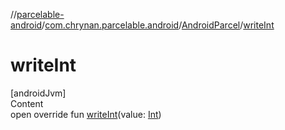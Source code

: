 //[parcelable-android](../../index.md)/[com.chrynan.parcelable.android](../index.md)/[AndroidParcel](index.md)/[writeInt](write-int.md)



# writeInt  
[androidJvm]  
Content  
open override fun [writeInt](write-int.md)(value: [Int](https://kotlinlang.org/api/latest/jvm/stdlib/kotlin/-int/index.html))  



